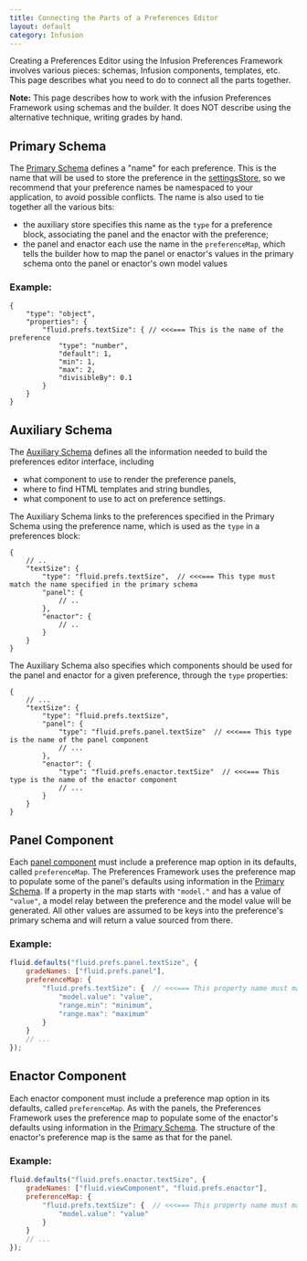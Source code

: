 ```yaml
---
title: Connecting the Parts of a Preferences Editor
layout: default
category: Infusion
---
```


Creating a Preferences Editor using the Infusion Preferences Framework involves various pieces: schemas, Infusion components, templates, etc. This page describes what you need to do to connect all the parts together.

<div class="infusion-docs-note"><strong>Note:</strong> This page describes how to work with the infusion Preferences Framework using schemas and the builder. It does NOT describe using the alternative technique, writing grades by hand.</div>

## Primary Schema

The [Primary Schema](PrimarySchemaForPreferencesFramework.md) defines a "name" for each preference.
This is the name that will be used to store the preference in the [settingsStore](SettingsStore.md),
so we recommend that your preference names be namespaced to your application,
to avoid possible conflicts. The name is also used to tie together all the various bits:

* the auxiliary store specifies this name as the `type` for a preference block, associating the panel and the enactor with the preference;
* the panel and enactor each use the name in the `preferenceMap`, which tells the builder how to map the panel or enactor's values in the primary schema onto the panel or enactor's own model values

### Example:

```json5
{
    "type": "object",
    "properties": {
        "fluid.prefs.textSize": { // <<<=== This is the name of the preference
            "type": "number",
            "default": 1,
            "min": 1,
            "max": 2,
            "divisibleBy": 0.1
        }
    }
}
```

## Auxiliary Schema

The [Auxiliary Schema](AuxiliarySchemaForPreferencesFramework.md) defines all the information needed to build the preferences editor interface, including

* what component to use to render the preference panels,
* where to find HTML templates and string bundles,
* what component to use to act on preference settings.

The Auxiliary Schema links to the preferences specified in the Primary Schema using the preference name, which is used as the `type` in a preferences block:

```json5
{
    // ..
    "textSize": {
        "type": "fluid.prefs.textSize",  // <<<=== This type must match the name specified in the primary schema
        "panel": {
            // ..
        },
        "enactor": {
            // ..
        }
    }
}
```

The Auxiliary Schema also specifies which components should be used for the panel and enactor for a given preference, through the `type` properties:

```json5
{
    // ...
    "textSize": {
        "type": "fluid.prefs.textSize",
        "panel": {
            "type": "fluid.prefs.panel.textSize"  // <<<=== This type is the name of the panel component
            // ...
        },
        "enactor": {
            "type": "fluid.prefs.enactor.textSize"  // <<<=== This type is the name of the enactor component
            // ...
        }
    }
}
```

## Panel Component

Each [panel component](Panels.md) must include a preference map option in its defaults, called `preferenceMap`. The Preferences Framework uses the preference map to populate some of the panel's defaults using information in the [Primary Schema](PrimarySchemaForPreferencesFramework.md). If a property in the map starts with `"model."` and has a value of `"value"`, a model relay between the preference and the model value will be generated. All other values are assumed to be keys into the preference's primary schema and will return a value sourced from there.

### Example:

```javascript
fluid.defaults("fluid.prefs.panel.textSize", {
    gradeNames: ["fluid.prefs.panel"],
    preferenceMap: {
        "fluid.prefs.textSize": {  // <<<=== This property name must match the name specified in the primary schema
            "model.value": "value",
            "range.min": "minimum",
            "range.max": "maximum"
        }
    }
    // ...
});
```

## Enactor Component

Each enactor component must include a preference map option in its defaults, called `preferenceMap`. As with the panels, the Preferences Framework uses the preference map to populate some of the enactor's defaults using information in the [Primary Schema](PrimarySchemaForPreferencesFramework.md). The structure of the enactor's preference map is the same as that for the panel.

### Example:

```javascript
fluid.defaults("fluid.prefs.enactor.textSize", {
    gradeNames: ["fluid.viewComponent", "fluid.prefs.enactor"],
    preferenceMap: {
        "fluid.prefs.textSize": {  // <<<=== This property name must match the name specified in the primary schema
            "model.value": "value"
        }
    }
    // ...
});
```
